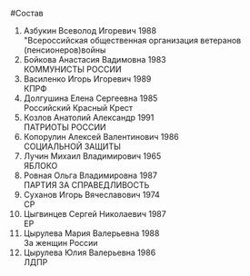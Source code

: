 #Состав
1. Азбукин Всеволод Игоревич 1988   
    "Всероссийская общественная организация ветеранов (пенсионеров)войны
2. Бойкова Анастасия Вадимовна 1983   
    КОММУНИСТЫ РОССИИ
3. Василенко Игорь Игоревич 1989   
    КПРФ
4. Долгушина Елена Сергеевна 1985   
    Российский Красный Крест
5. Козлов Анатолий Александр 1991   
    ПАТРИОТЫ РОССИИ
6. Копорулин Алексей Валентинович 1986   
    СОЦИАЛЬНОЙ ЗАЩИТЫ
7. Лучин Михаил Владимирович 1965   
    ЯБЛОКО
8. Ровная Ольга Владимировна 1987   
    ПАРТИЯ ЗА СПРАВЕДЛИВОСТЬ
9. Суханов Игорь Вячеславович 1974   
    СР
10. Цыгвинцев Сергей Николаевич 1987   
    ЕР
11. Цырулева Мария Валерьевна 1988   
    За женщин России
12. Цырулева Юлия Валерьевна 1986   
    ЛДПР
